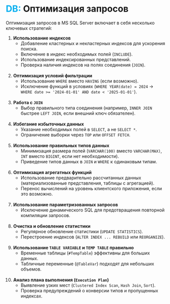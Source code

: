  
# <font color="#00b0f0">DB:</font> Оптимизация запросов

Оптимизация запросов в MS SQL Server включает в себя несколько ключевых стратегий:

1. **Использование индексов**
    - Добавление кластерных и некластерных индексов для ускорения поиска.
    - Включение в индекс необходимых полей (`INCLUDE`).
    - Использование индексированных представлений.
    - Проверка наличия индексов на полях соединения (`JOIN`).
	<br>
2. **Оптимизация условий фильтрации**
    - Использование `WHERE` вместо `HAVING` (если возможно).
	- Исключение функций в условиях (`WHERE YEAR(date) = 2024` → `WHERE date >= '2024-01-01' AND date < '2025-01-01'`).
	<br>
3. **Работа с `JOIN`**
    - Выбор правильного типа соединения (например, `INNER JOIN` быстрее `LEFT JOIN`, если внешний ключ обязателен).
	<br>
4. **Избегание избыточных данных**
    - Указание необходимых полей в `SELECT`, а не `SELECT *`.
    - Ограничение выборки через `TOP` или `OFFSET FETCH`.
	<br>
5. **Использование правильных типов данных**
    - Минимизация размера полей (`VARCHAR(100)` вместо `VARCHAR(MAX)`, `INT` вместо `BIGINT`, если нет необходимости).
    - Приведение типов данных в `JOIN` и `WHERE` к одинаковым типам.
	<br>
6. **Оптимизация агрегатных функций**
    - Использование предварительно рассчитанных данных (материализованные представления, таблицы с агрегацией).
    - Перенос вычислений на уровень клиентского приложения, если это возможно.
	<br>
7. **Использование параметризованных запросов**
    - Исключение динамического SQL для предотвращения повторной компиляции запросов.
	<br>
8. **Очистка и обновление статистики**
    - Регулярное обновление статистики (`UPDATE STATISTICS`).
    - Перестроение индексов (`ALTER INDEX ... REBUILD` или `REORGANIZE`).
	<br>
9. **Использование `TABLE VARIABLE` и `TEMP TABLE` правильно**
    - Временные таблицы (`#TempTable`) эффективны для больших данных.
    - Табличные переменные (`@TableVar`) подходят для небольших объемов.
	<br>
10. **Анализ плана выполнения (`Execution Plan`)**
	- Выявление узких мест (`Clustered Index Scan`, `Hash Join`, `Sort`).
	- Проверка предупреждений о конверсии типов и пропущенных индексах.


